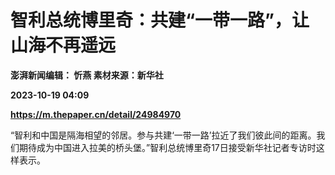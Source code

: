 # 智利总统博里奇：共建“一带一路”，让山海不再遥远
**澎湃新闻编辑： 忻燕 素材来源：新华社**

**2023-10-19 04:09**

**https://m.thepaper.cn/detail/24984970**

“智利和中国是隔海相望的邻居。参与共建‘一带一路’拉近了我们彼此间的距离。我们期待成为中国进入拉美的桥头堡。”智利总统博里奇17日接受新华社记者专访时这样表示。